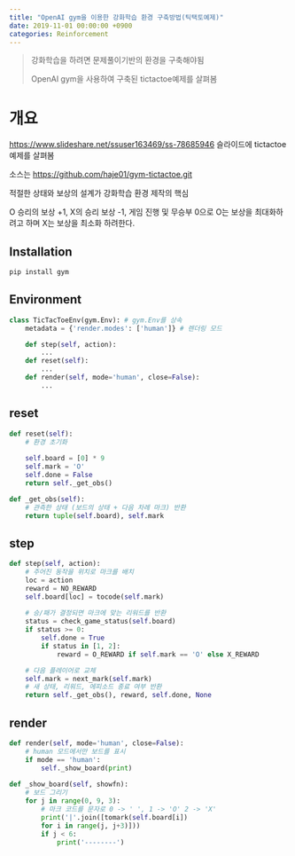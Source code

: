 ```yaml
---
title: "OpenAI gym을 이용한 강화학습 환경 구축방법(틱택토예제)"
date: 2019-11-01 00:00:00 +0900
categories: Reinforcement
---
```


> 강화학습을 하려면 문제풀이기반의 환경을 구축해야됨
>
> OpenAI gym을 사용하여 구축된 tictactoe예제를 살펴봄

# 개요

<https://www.slideshare.net/ssuser163469/ss-78685946> 슬라이드에 tictactoe예제를 살펴봄

소스는 <https://github.com/haje01/gym-tictactoe.git>

적절한 상태와 보상의 설계가 강화학습 환경 제작의 핵심

O 승리의 보상 +1, X의 승리 보상 -1, 게임 진행 및 무승부 0으로 O는 보상을 최대화하려고 하며 X는 보상을 최소화 하려한다.



## Installation

```bash
pip install gym
```

## Environment

```python
class TicTacToeEnv(gym.Env): # gym.Env를 상속
    metadata = {'render.modes': ['human']} # 렌더링 모드

    def step(self, action):
        ...
    def reset(self):
        ...
    def render(self, mode='human', close=False):
        ...
```

## reset

```python
def reset(self):
    # 환경 초기화
    
    self.board = [0] * 9
    self.mark = 'O'
    self.done = False
    return self._get_obs()

def _get_obs(self):
    # 관측한 상태 (보드의 상태 + 다음 차례 마크) 반환
    return tuple(self.board), self.mark
```

## step

```python
def step(self, action):
    # 주어진 동작을 위치로 마크를 배치
    loc = action
    reward = NO_REWARD
    self.board[loc] = tocode(self.mark)
    
    # 승/패가 결정되면 마크에 맞는 리워드를 반환
    status = check_game_status(self.board)
    if status >= 0:
        self.done = True
        if status in [1, 2]:
            reward = O_REWARD if self.mark == 'O' else X_REWARD

    # 다음 플레이어로 교체
    self.mark = next_mark(self.mark)
    # 새 상태, 리워드, 에피소드 종료 여부 반환
    return self._get_obs(), reward, self.done, None
```

## render

```python
def render(self, mode='human', close=False):
    # human 모드에서만 보드를 표시
    if mode == 'human':
        self._show_board(print)  
        
def _show_board(self, showfn):
    # 보드 그리기
    for j in range(0, 9, 3):
        # 마크 코드를 문자로 0 -> ' ', 1 -> 'O' 2 -> 'X'
        print('|'.join([tomark(self.board[i])
        for i in range(j, j+3)]))
        if j < 6:
            print('--------')
```



